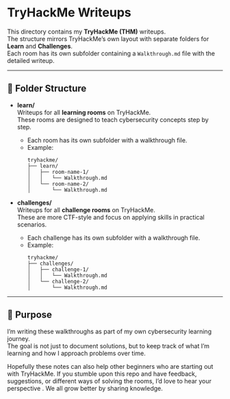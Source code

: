 # TryHackMe Writeups

This directory contains my **TryHackMe (THM)** writeups.  
The structure mirrors TryHackMe’s own layout with separate folders for **Learn** and **Challenges**.  
Each room has its own subfolder containing a `Walkthrough.md` file with the detailed writeup.

---

## 📂 Folder Structure

- **learn/**  
  Writeups for all **learning rooms** on TryHackMe.  
  These rooms are designed to teach cybersecurity concepts step by step.  
  - Each room has its own subfolder with a walkthrough file.  
  - Example:
    ```
    tryhackme/
    ├── learn/
    │   ├── room-name-1/
    │   │   └── Walkthrough.md
    │   └── room-name-2/
    │       └── Walkthrough.md
    ```

- **challenges/**  
  Writeups for all **challenge rooms** on TryHackMe.  
  These are more CTF-style and focus on applying skills in practical scenarios.  
  - Each challenge has its own subfolder with a walkthrough file.  
  - Example:
    ```
    tryhackme/
    ├── challenges/
    │   ├── challenge-1/
    │   │   └── Walkthrough.md
    │   └── challenge-2/
    │       └── Walkthrough.md
    ```

---

## 🎯 Purpose  

I’m writing these walkthroughs as part of my own cybersecurity learning journey.  
The goal is not just to document solutions, but to keep track of what I’m learning and how I approach problems over time.  

Hopefully these notes can also help other beginners who are starting out with TryHackMe. If you stumble upon this repo and have feedback, suggestions, or different ways of solving the rooms, I’d love to hear your perspective . We all grow better by sharing knowledge.  
